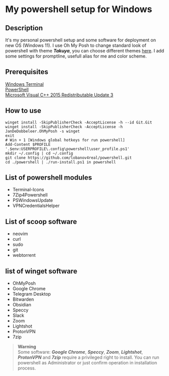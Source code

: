 # My powershell setup for Windows  
## Description  
It's my personal powershell setup and some software for deployment on new OS (Windows 11). I use Oh My Posh to change standard look of powershell with theme ***Takuya***, you can choose different themes [here](https://ohmyposh.dev/docs/themes). I add some settings for promptline, usefull alias for me and color scheme.
  
## Prerequisites    
[Windows Terminal](https://github.com/microsoft/terminal)  
[PowerShell](https://github.com/PowerShell/PowerShell/releases/tag/v7.2.7)  
[Microsoft Visual C++ 2015 Redistributable Update 3](https://www.microsoft.com/en-us/download/confirmation.aspx?id=53840)
  
## How to use  
```
winget install -SkipPublisherCheck -AcceptLicense -h --id Git.Git
winget install -SkipPublisherCheck -AcceptLicense -h JanDeDobbeleer.OhMyPosh -s winget
exit
# Win + 1 [Windows global hotkeys for run powershell]
Add-Content $PROFILE '.$env:USERPROFILE\.config\powershell\user_profile.ps1'
mkdir ~/.config | cd ~/.config
git clone https://github.com/lobanov4real/powershell.git
cd ./powershell | ./run-install.ps1 in powershell
```
## List of powershell modules  
- Terminal-Icons
- 7Zip4Powershell
- PSWindowsUpdate
- VPNCredentialsHelper
## List of scoop software  
- neovim 
- curl 
- sudo 
- git 
- webtorrent
## list of winget software  
- OhMyPosh
- Google Chrome
- Telegram Desktop
- Bitwarden
- Obsidian
- Speccy
- Slack
- Zoom
- Lightshot
- ProtonVPN
- 7zip  
  
> **Warning**  
Some software: ***Google Chrome***, ***Speccy***, ***Zoom***, ***Lightshot***, ***ProtonVPN*** and ***7zip*** require a privileged right to install. You can run powershell as Administrator or just confirm operation in installation process.  
